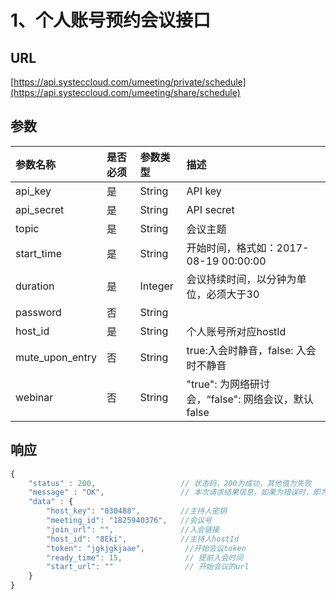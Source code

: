 # 1、个人账号预约会议接口

## URL

[https://api.systeccloud.com/umeeting/private/schedule](https://api.systeccloud.com/umeeting/share/schedule)

## 参数

| 参数名称 | 是否必须 | 参数类型 | 描述 |
| :--- | :--- | :--- | :--- |
| api\_key | 是 | String | API key |
| api\_secret | 是 | String | API secret |
| topic | 是 | String | 会议主题 |
| start\_time | 是 | String | 开始时间，格式如：2017-08-19 00:00:00 |
| duration | 是 | Integer | 会议持续时间，以分钟为单位，必须大于30 |
| password | 否 | String |  |
| host\_id | 是 | String | 个人账号所对应hostId |
| mute\_upon\_entry | 否 | String | true:入会时静音，false: 入会时不静音 |
| webinar | 否 | String | "true": 为网络研讨会，“false": 网络会议，默认false |

## 响应

```javascript
{
    "status" : 200,                   // 状态码，200为成功，其他值为失败
    "message" : "OK",                 // 本次请求结果信息，如果为错误时，即为详细的错误信息
    "data" : {
        "host_key": "030488",         //主持人密钥
        "meeting_id": "1825940376",   //会议号
        "join_url": "",               //入会链接
        "host_id": "8Eki",            //主持人hostId
        "token": "jgkjgkjaae",         //开始会议token
        "ready_time": 15,              // 提前入会时间
        "start_url": ""                // 开始会议的url
    }
}
```

